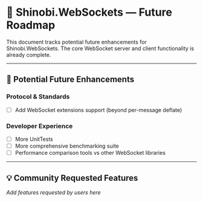# 🚀 Shinobi.WebSockets — Future Roadmap

This document tracks potential future enhancements for Shinobi.WebSockets. The core WebSocket server and client functionality is already complete.

---

## 🔄 Potential Future Enhancements

### Protocol & Standards

- [ ] Add WebSocket extensions support (beyond per-message deflate)

### Developer Experience

- [ ] More UnitTests
- [ ] More comprehensive benchmarking suite
- [ ] Performance comparison tools vs other WebSocket libraries

---

## 💡 Community Requested Features

_Add features requested by users here_
